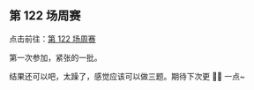 ## 第 122 场周赛

点击前往：[第 122 场周赛](https://leetcode-cn.com/contest/weekly-contest-122)

第一次参加，紧张的一批。

结果还可以吧，太躁了，感觉应该可以做三题。期待下次更 🐂🍺 一点~

